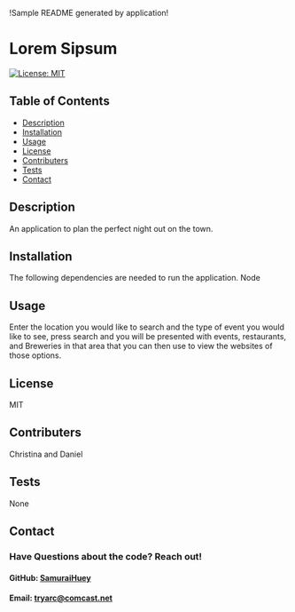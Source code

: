 !Sample README generated by application!

# Lorem Sipsum
  
  [![License: MIT](https://img.shields.io/badge/License-MIT-yellow.svg)](https://opensource.org/licenses/MIT)

  ## Table of Contents
  - [Description](#description)
  - [Installation](#installation)
  - [Usage](#usage)
  - [License](#license)
  - [Contributers](#contributers)
  - [Tests](#tests)
  - [Contact](#contact)

  ## Description
  An application to plan the perfect night out on the town.

  ## Installation
  The following dependencies are needed to run the application.
  Node

  ## Usage
  Enter the location you would like to search and the type of event you would like to see, press search and you will be presented with events, restaurants, and Breweries in that area that you can then use to view the websites of those options. 

  ## License
  MIT

  ## Contributers
  Christina and Daniel

  ## Tests
  None

  ## Contact
  ### Have Questions about the code? Reach out!
  #### GitHub: [SamuraiHuey](https://github.com/SamuraiHuey)
  #### Email: tryarc@comcast.net

